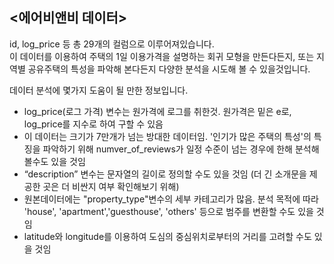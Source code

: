 ## **<에어비앤비 데이터>**

id, log_price 등 총 29개의 컬럼으로 이루어져있습니다.  
이 데이터를 이용하여 주택의 1일 이용가격을 설명하는 회귀 모형을 만든다든지, 또는 지역별 공유주택의 특성을 파악해 본다든지 다양한 분석을 시도해 볼 수 있을것입니다. 

데이터 분석에 몇가지 도움이 될 만한 정보입니다. 
- log_price(로그 가격) 변수는 원가격에 로그를 취한것.  원가격은 밑은 e로, log_price를 지수로 하여 구할 수 있음 
- 이 데이터는 크기가 7만개가 넘는 방대한 데이터임. '인기가 많은 주택의 특성'의 특징을 파악하기 위해 numver_of_reviews가 일정 수준이 넘는 경우에 한해 분석해 볼수도 있을 것임
- “description” 변수는 문자열의 길이로 정의할 수도 있을 것임 (더 긴 소개문을 제공한 곳은 더 비싼지 여부 확인해보기 위해)
- 원본데이터에는 "property_type"변수의 세부 카테고리가 많음. 분석 목적에 따라 'house', 'apartment','guesthouse', 'others' 등으로 범주를 변환할 수도 있을 것임
- latitude와 longitude를 이용하여 도심의 중심위치로부터의 거리를 고려할 수도 있을 것임
